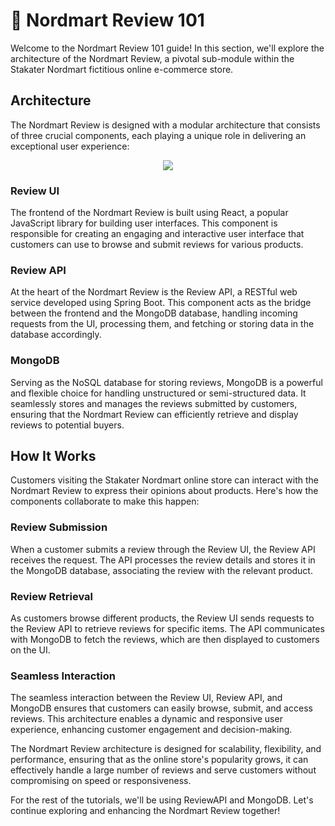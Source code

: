 # 🐡 Nordmart Review 101

Welcome to the Nordmart Review 101 guide! In this section, we'll explore the architecture of the Nordmart Review, a pivotal sub-module within the Stakater Nordmart fictitious online e-commerce store.

## Architecture

The Nordmart Review is designed with a modular architecture that consists of three crucial components, each playing a unique role in delivering an exceptional user experience:

<div style="text-align:center"><img src="images/nordmart-architecture.png" /></div>

### Review UI

The frontend of the Nordmart Review is built using React, a popular JavaScript library for building user interfaces. This component is responsible for creating an engaging and interactive user interface that customers can use to browse and submit reviews for various products.

### Review API

At the heart of the Nordmart Review is the Review API, a RESTful web service developed using Spring Boot. This component acts as the bridge between the frontend and the MongoDB database, handling incoming requests from the UI, processing them, and fetching or storing data in the database accordingly.

### MongoDB

Serving as the NoSQL database for storing reviews, MongoDB is a powerful and flexible choice for handling unstructured or semi-structured data. It seamlessly stores and manages the reviews submitted by customers, ensuring that the Nordmart Review can efficiently retrieve and display reviews to potential buyers.

## How It Works

Customers visiting the Stakater Nordmart online store can interact with the Nordmart Review to express their opinions about products. Here's how the components collaborate to make this happen:

### Review Submission

When a customer submits a review through the Review UI, the Review API receives the request. The API processes the review details and stores it in the MongoDB database, associating the review with the relevant product.

### Review Retrieval

As customers browse different products, the Review UI sends requests to the Review API to retrieve reviews for specific items. The API communicates with MongoDB to fetch the reviews, which are then displayed to customers on the UI.

### Seamless Interaction

The seamless interaction between the Review UI, Review API, and MongoDB ensures that customers can easily browse, submit, and access reviews. This architecture enables a dynamic and responsive user experience, enhancing customer engagement and decision-making.

The Nordmart Review architecture is designed for scalability, flexibility, and performance, ensuring that as the online store's popularity grows, it can effectively handle a large number of reviews and serve customers without compromising on speed or responsiveness.

For the rest of the tutorials, we'll be using ReviewAPI and MongoDB. Let's continue exploring and enhancing the Nordmart Review together!
